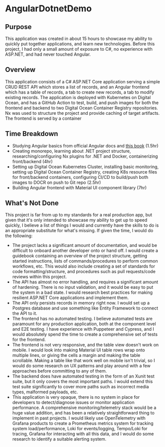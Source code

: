 # AngularDotnetDemo

## Purpose
This application was created in about 15 hours to showcase my ability to quickly put
together applications, and learn new technologies. Before this project, I had only a small amount of exposure to C#, no experience with ASP.NET, and had never touched Angular.

## Overview
This application consists of a C# ASP.NET Core application serving a simple CRUD REST API which stores a list of records, and an Angular frontend which has a table of records, a tab to create new records, a tab to modify existing records. The application is deployed with Kubernetes on Digital Ocean, and has a GitHub Action to test, build, and push images for both the frontend and backend to two Digital Ocean Container Registry repositories. Nx was used to structure the project and provide caching of target artifacts. The frontend is served by a container 

## Time Breakdown
* Studying Angular basics from official Angular docs and [this book](https://www.amazon.com/gp/product/B08XXNBKNP/ref=ppx_yo_dt_b_d_asin_title_o00?ie=UTF8&psc=1) (1.5hr)
* Creating monorepo, learning about .NET project structure, researching/configuring Nx plugins for .NET and Docker, containerizing front/backend (4hr)
* Setting up Digital Ocean Kubernetes Cluster, installing basic monitoring, setting up Digital Ocean Container Registry, creating K8s resource files for front/backend containers, configuring CI/CD to build/push both images to DOCR on push to Git repo (2.5hr)
* Building Angular frontend with Material UI component library (7hr)

## What's Not Done
This project is far from up to my standards for a real production app, but given that it's only intended to showcase my ability to get up to speed quickly, I believe a list of things I would and currently have the skills to do is an appropriate substitute for what's missing. If given the time, I would do the following:
* The project lacks a significant amount of documentation, and would be difficult to onboard another developer onto or hand off. I would create a guidebook containing an overview of the project structure, getting started instructions, lists of commands/procedures to perform common workflows, etc. This would also include creating a set of standards for code formatting/structure, and procedures such as pull requests/code reviews within this project.
* The API has almost no error handling, and requires a significant amount of hardening. There is no input validation, and it would be easy to put the system in a bad state. I would research best practices for making resilient ASP.NET Core applications and implement them.
* The API only persists records in memory right now. I would set up a Postgres database and use something like Entity Framework to connect the API to it.
* The frontend has no automated testing. I believe automated tests are paramount for any production application, both at the component level and E2E testing. I have experience with Puppeteer and Cypress, and I would absolutely spend the time to create a comprehensive set of tests for the frontend.
* The frontend is not very responsive, and the table view doesn't work on mobile. I would look into making Material UI table rows wrap onto multiple lines, or giving the cells a margin and making the table scrollable. Making a table like that work well on mobile isn't trivial, so I would do some research on UX patterns and play around with a few approaches before committing to any of them.
* The backend does have automated testing in the form of an Xunit test suite, but it only covers the most important paths. I would extend this test suite significantly to cover more paths such as incorrect media types, malformed payloads, etc.
* This application is very opaque, there is no system in place for developers to detect/diagnose issues or monitor application performance. A comprehensive monitoring/telemetry stack would be a huge value addition, and has been a relatively straightforward thing to implement in past projects. I would likely use OpenTelemetry with Grafana products to create a Prometheus metrics system for tracking system load/performance, Loki for events/logging, Tempo/Loki for tracing, Grafana for interacting with all this data, and I would do some research to identify a suitable alerting system.